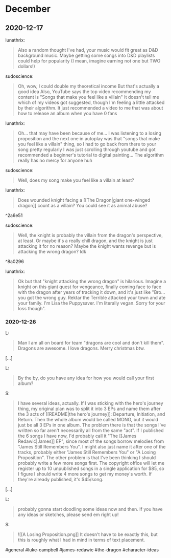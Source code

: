 # December
## 2020-12-17

lunathrix:
>Also a random thought I've had, your music would fit great as D&D background music. Maybe getting some songs into D&D playlists could help for popularity (I mean, imagine earning not one but TWO dollars!)

sudoscience:
>Oh, wow, I could double my theoretical income
>But that's actually a good idea
>Also, YouTube says the top video recommending my content is "Songs that make you feel like a villain"
>It doesn't tell me which of my videos got suggested, though
>I'm feeling a little attacked by their algorithm. It just recommended a video to me that was about how to release an album when you have 0 fans

lunathrix:
>Oh... that may have been because of me... I was listening to a losing proposition and the next one in autoplay was that "songs that make you feel like a villain" thing, so I had to go back from there to your song pretty regularly
>I was just scrolling through youtube and got recommended a beginner's tutorial to digital painting... The algorithm really has no mercy for anyone huh

sudoscience:
>Well, does my song make you feel like a villain at least?

lunathrix:
>Does wounded knight facing a [[The Dragon|giant one-winged dragon]] count as a villain?
>You could see it as animal abuse?

^2a6e51

sudoscience:
>Well, the knight is probably the villain from the dragon's perspective, at least. Or maybe it's a really chill dragon, and the knight is just attacking it for no reason? Maybe the knight wants revenge but is attacking the wrong dragon? Idk

^8a0296

lunathrix:
>Ok but that "knight attacking the wrong dragon" is hilarious. Imagine a knight on this giant quest for vengeance, finally coming face to face with the dragon after years of tracking it down, and it's just like "Bro... you got the wrong guy. Rektar the Terrible attacked your town and ate your family. I'm Lisa the Puppysaver. I'm literally vegan. Sorry for your loss though".

### 2020-12-26
L:
>Man I am all on board for team "dragons are cool and don't kill them". Dragons are awesome. I love dragons. Merry christmas btw.

\[...\]

L:
>By the by, do you have any idea for how you would call your first album?

S:
>I have several ideas, actually. If I was sticking with the hero's journey thing, my original plan was to split it into 3 EPs and name them after the 3 acts of [[README|the hero's journey]]: Departure, Initiation, and Return. Then the whole album would be called MONO, but it would just be all 3 EPs in one album. The problem there is that the songs I've written so far aren't necessarily all from the same "act".
>If I published the 6 songs I have now, I'd probably call it "The [[James Redawić|James]] EP", since most of the songs borrow melodies from "James Still Remembers You". I might also just name it after one of the tracks, probably either "James Still Remembers You" or "A Losing Proposition".
>The other problem is that I've been thinking I should probably write a few more songs first. The copyright office will let me register up to 10 unpublished songs in a single application for $85, so I figure I should write 4 more songs to get my money's worth. If they're already published, it's $45/song.

\[...\]

L:
>probably gonna start doodling some ideas now and then. If you have any ideas or sketches, please send em right up!

S:
>![[A Losing Proposition.png]]
>It doesn't have to be exactly this, but this is roughly what I had in mind in terms of text placement.

#general #luke-campbell #james-redawic #the-dragon #character-ideas 
